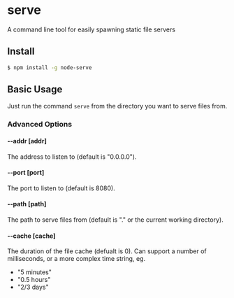 # serve

A command line tool for easily spawning static file servers

## Install

```bash
$ npm install -g node-serve
```

## Basic Usage

Just run the command `serve` from the directory you want to serve files from.

### Advanced Options

#### --addr [addr]

The address to listen to (default is "0.0.0.0").

#### --port [port]

The port to listen to (default is 8080).

#### --path [path]

The path to serve files from (default is "." or the current working directory).

#### --cache [cache]

The duration of the file cache (defualt is 0). Can support a number of milliseconds, or a more complex time string, eg.

* "5 minutes"
* "0.5 hours"
* "2/3 days"

